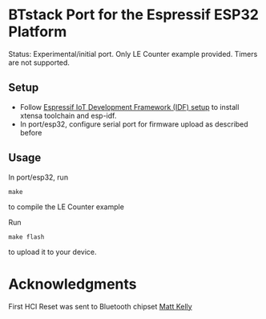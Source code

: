 # BTstack Port for the Espressif ESP32 Platform

Status: Experimental/initial port. Only LE Counter example provided. Timers are not supported. 

## Setup

- Follow [Espressif IoT Development Framework (IDF) setup](https://github.com/espressif/esp-idf) to install xtensa toolchain and esp-idf.
- In port/esp32, configure serial port for firmware upload as described before
	
## Usage

In port/esp32, run

	make

to compile the LE Counter example

Run 
	
	make flash

to upload it to your device.

# Acknowledgments

First HCI Reset was sent to Bluetooth chipset [Matt Kelly](https://github.com/mattkelly)
